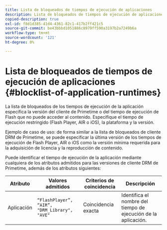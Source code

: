 ```yaml
---
title: Lista de bloqueados de tiempos de ejecución de aplicaciones
description: Lista de bloqueados de tiempos de ejecución de aplicaciones
copied-description: true
exl-id: f8d1d385-41d4-4361-82c1-417b2ff421c5
source-git-commit: be43bbbd1051886c8979ff590a3197b2a7249b6a
workflow-type: tm+mt
source-wordcount: '121'
ht-degree: 0%

---
```


# Lista de bloqueados de tiempos de ejecución de aplicaciones {#blocklist-of-application-runtimes}

La lista de bloqueados de los tiempos de ejecución de la aplicación especifica la versión del cliente de Primetime o del tiempo de ejecución de Flash que no puede acceder al contenido. Especifique el tiempo de ejecución restringido (Flash Player, AIR o iOS), la plataforma y la versión.

Ejemplo de caso de uso: de forma similar a la lista de bloqueados de cliente DRM de Primetime, se puede especificar la última versión de los tiempos de ejecución de Flash Player, AIR o iOS como la versión mínima requerida para la adquisición de licencia y la reproducción de contenido.

Puede identificar el tiempo de ejecución de la aplicación mediante cualquiera de los atributos admitidos para las versiones de cliente DRM de Primetime, además de los atributos siguientes:

| **Atributo** | **Valores admitidos** | **Criterios de coincidencia** | **Descripción** |
|---|---|---|---|
| Aplicación | `“FlashPlayer”, “AIR”, "DRM_Library", "AVE"` | Coincidencia exacta | Identifica el nombre del tiempo de ejecución de la aplicación. |
